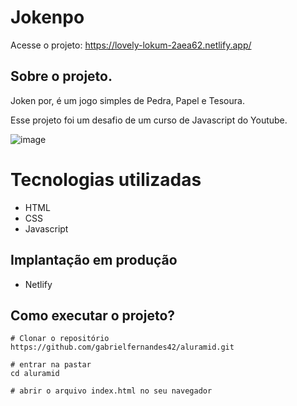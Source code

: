 # Jokenpo

Acesse o projeto: https://lovely-lokum-2aea62.netlify.app/

## Sobre o projeto.

Joken por, é um jogo simples de Pedra, Papel e Tesoura. 

Esse projeto foi um desafio de um curso de Javascript do Youtube. 

![image](https://user-images.githubusercontent.com/112595912/217106478-3e290ad1-55f9-4735-8f4c-bb5724c35b56.png)


# Tecnologias utilizadas
- HTML
- CSS
- Javascript

## Implantação em produção
- Netlify

## Como executar o projeto? 

```
# Clonar o repositório
https://github.com/gabrielfernandes42/aluramid.git

# entrar na pastar
cd aluramid

# abrir o arquivo index.html no seu navegador
```

